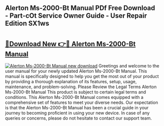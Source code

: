 ## Alerton Ms-2000-Bt Manual PDf Free Download - Part-cOt Service Owner Guide - User Repair Edition SX1ws

# <h2><a href="http://bc44633.oget.top/?id=Alerton+Ms-2000-Bt+Manual">🔗Download New 👉🔴 Alerton Ms-2000-Bt Manual</a></h2>

[![Alerton Ms-2000-Bt Manual new download](https://i.imgur.com/5g1atiW.png)](http://bc44633.oget.top/?id=Alerton+Ms-2000-Bt+Manual)
Greetings and welcome to the user manual for your newly updated Alerton Ms-2000-Bt Manual. This manual is specifically designed to help you get the most out of your product by providing a thorough explanation of its features, setup, usage, maintenance, and problem-solving. Please Review the Legal Terms Alerton Ms-2000-Bt Manual This product is subject to certain legal terms and conditions. This Alerton Ms-2000-Bt Manual comes equipped with a comprehensive set of features to meet your diverse needs. Our expectation is that the Alerton Ms-2000-Bt Manual has been a crucial guide in your journey to becoming proficient in using your new device. In case of any queries or concerns, please do not hesitate to contact our support team.
